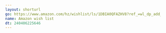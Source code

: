 ```yaml
---
layout: shorturl
go: https://www.amazon.com/hz/wishlist/ls/1DBIA0QFAZHV8?ref_=wl_dp_add_item_to_list
name: Amazon wish list
dt: 240406225646
---
```

